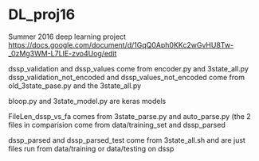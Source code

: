 # DL_proj16
Summer 2016 deep learning project 
https://docs.google.com/document/d/1GqQ0Aph0KKc2wGvHU8Tw-_0zMg3WM-L7LIE-zvo4Uog/edit


dssp_validation and dssp_values come from encoder.py and 3state_all.py
dssp_validation_not_encoded and dssp_values_not_encoded come from old_3state_pase.py and the 3state_all.py

bloop.py and 3state_model.py are keras models

FileLen_dssp_vs_fa comes from 3state_parse.py and auto_parse.py
(the 2 files in comparision come from data/training_set and dssp_parsed 

dssp_parsed and dssp_parsed_test come from 3state_all.sh and are just files run from data/training or data/testing on dssp

